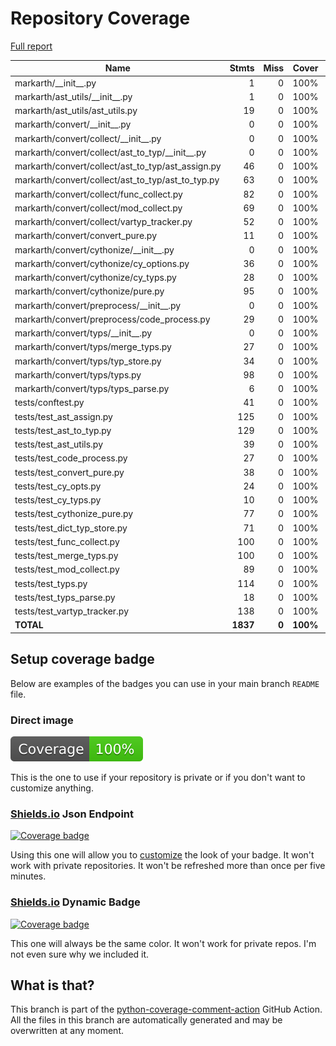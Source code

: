 # Repository Coverage

[Full report](https://htmlpreview.github.io/?https://github.com/nucccc/markarth/blob/python-coverage-comment-action-data/htmlcov/index.html)

| Name                                                  |    Stmts |     Miss |    Cover |   Missing |
|------------------------------------------------------ | -------: | -------: | -------: | --------: |
| markarth/\_\_init\_\_.py                              |        1 |        0 |     100% |           |
| markarth/ast\_utils/\_\_init\_\_.py                   |        1 |        0 |     100% |           |
| markarth/ast\_utils/ast\_utils.py                     |       19 |        0 |     100% |           |
| markarth/convert/\_\_init\_\_.py                      |        0 |        0 |     100% |           |
| markarth/convert/collect/\_\_init\_\_.py              |        0 |        0 |     100% |           |
| markarth/convert/collect/ast\_to\_typ/\_\_init\_\_.py |        0 |        0 |     100% |           |
| markarth/convert/collect/ast\_to\_typ/ast\_assign.py  |       46 |        0 |     100% |           |
| markarth/convert/collect/ast\_to\_typ/ast\_to\_typ.py |       63 |        0 |     100% |           |
| markarth/convert/collect/func\_collect.py             |       82 |        0 |     100% |           |
| markarth/convert/collect/mod\_collect.py              |       69 |        0 |     100% |           |
| markarth/convert/collect/vartyp\_tracker.py           |       52 |        0 |     100% |           |
| markarth/convert/convert\_pure.py                     |       11 |        0 |     100% |           |
| markarth/convert/cythonize/\_\_init\_\_.py            |        0 |        0 |     100% |           |
| markarth/convert/cythonize/cy\_options.py             |       36 |        0 |     100% |           |
| markarth/convert/cythonize/cy\_typs.py                |       28 |        0 |     100% |           |
| markarth/convert/cythonize/pure.py                    |       95 |        0 |     100% |           |
| markarth/convert/preprocess/\_\_init\_\_.py           |        0 |        0 |     100% |           |
| markarth/convert/preprocess/code\_process.py          |       29 |        0 |     100% |           |
| markarth/convert/typs/\_\_init\_\_.py                 |        0 |        0 |     100% |           |
| markarth/convert/typs/merge\_typs.py                  |       27 |        0 |     100% |           |
| markarth/convert/typs/typ\_store.py                   |       34 |        0 |     100% |           |
| markarth/convert/typs/typs.py                         |       98 |        0 |     100% |           |
| markarth/convert/typs/typs\_parse.py                  |        6 |        0 |     100% |           |
| tests/conftest.py                                     |       41 |        0 |     100% |           |
| tests/test\_ast\_assign.py                            |      125 |        0 |     100% |           |
| tests/test\_ast\_to\_typ.py                           |      129 |        0 |     100% |           |
| tests/test\_ast\_utils.py                             |       39 |        0 |     100% |           |
| tests/test\_code\_process.py                          |       27 |        0 |     100% |           |
| tests/test\_convert\_pure.py                          |       38 |        0 |     100% |           |
| tests/test\_cy\_opts.py                               |       24 |        0 |     100% |           |
| tests/test\_cy\_typs.py                               |       10 |        0 |     100% |           |
| tests/test\_cythonize\_pure.py                        |       77 |        0 |     100% |           |
| tests/test\_dict\_typ\_store.py                       |       71 |        0 |     100% |           |
| tests/test\_func\_collect.py                          |      100 |        0 |     100% |           |
| tests/test\_merge\_typs.py                            |      100 |        0 |     100% |           |
| tests/test\_mod\_collect.py                           |       89 |        0 |     100% |           |
| tests/test\_typs.py                                   |      114 |        0 |     100% |           |
| tests/test\_typs\_parse.py                            |       18 |        0 |     100% |           |
| tests/test\_vartyp\_tracker.py                        |      138 |        0 |     100% |           |
|                                             **TOTAL** | **1837** |    **0** | **100%** |           |


## Setup coverage badge

Below are examples of the badges you can use in your main branch `README` file.

### Direct image

[![Coverage badge](https://raw.githubusercontent.com/nucccc/markarth/python-coverage-comment-action-data/badge.svg)](https://htmlpreview.github.io/?https://github.com/nucccc/markarth/blob/python-coverage-comment-action-data/htmlcov/index.html)

This is the one to use if your repository is private or if you don't want to customize anything.

### [Shields.io](https://shields.io) Json Endpoint

[![Coverage badge](https://img.shields.io/endpoint?url=https://raw.githubusercontent.com/nucccc/markarth/python-coverage-comment-action-data/endpoint.json)](https://htmlpreview.github.io/?https://github.com/nucccc/markarth/blob/python-coverage-comment-action-data/htmlcov/index.html)

Using this one will allow you to [customize](https://shields.io/endpoint) the look of your badge.
It won't work with private repositories. It won't be refreshed more than once per five minutes.

### [Shields.io](https://shields.io) Dynamic Badge

[![Coverage badge](https://img.shields.io/badge/dynamic/json?color=brightgreen&label=coverage&query=%24.message&url=https%3A%2F%2Fraw.githubusercontent.com%2Fnucccc%2Fmarkarth%2Fpython-coverage-comment-action-data%2Fendpoint.json)](https://htmlpreview.github.io/?https://github.com/nucccc/markarth/blob/python-coverage-comment-action-data/htmlcov/index.html)

This one will always be the same color. It won't work for private repos. I'm not even sure why we included it.

## What is that?

This branch is part of the
[python-coverage-comment-action](https://github.com/marketplace/actions/python-coverage-comment)
GitHub Action. All the files in this branch are automatically generated and may be
overwritten at any moment.
